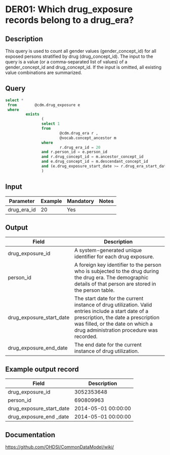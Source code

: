 <!---
Group:drug era
Name:DER01 Which drug_exposure records belong to a drug_era?
Author:Patrick Ryan
CDM Version: 5.3
-->

# DER01: Which drug_exposure records belong to a drug_era?

## Description
This query is used to count all gender values (gender_concept_id) for all exposed persons stratified by drug (drug_concept_id). The input to the query is a value (or a comma-separated list of values) of a gender_concept_id and drug_concept_id. If the input is omitted, all existing value combinations are summarized.

## Query
```sql
select *
 from        @cdm.drug_exposure e
 where
         exists
                (
                select 1
                from
                        @cdm.drug_era r ,
                        @vocab.concept_ancestor m
                where
                        r.drug_era_id = 20
                and r.person_id = e.person_id
                and r.drug_concept_id = m.ancestor_concept_id
                and e.drug_concept_id = m.descendant_concept_id
                and (e.drug_exposure_start_date >= r.drug_era_start_date) AND (e.drug_exposure_start_date <= r.drug_era_end_date)
                )
```

## Input

|  Parameter |  Example |  Mandatory |  Notes |
| --- | --- | --- | --- |
| drug_era_id | 20 | Yes |   |

## Output

| Field |  Description |
| --- | --- |
| drug_exposure_id | A system-generated unique identifier for each drug exposure. |
| person_id | A foreign key identifier to the person who is subjected to the drug during the drug era. The demographic details of that person are stored in the person table. |
| drug_exposure_start_date | The start date for the current instance of drug utilization. Valid entries include a start date of a prescription, the date a prescription was filled, or the date on which a drug administration procedure was recorded. |
| drug_exposure_end_date | The end date for the current instance of drug utilization. |

## Example output record

|  Field |  Description |
| --- | --- |
| drug_exposure_id | 3052353648 |
| person_id | 690809963 |
| drug_exposure_start_date | 2014-05-01 00:00:00 |
| drug_exposure_end _date | 2014-05-01 00:00:00 |

## Documentation
https://github.com/OHDSI/CommonDataModel/wiki/
